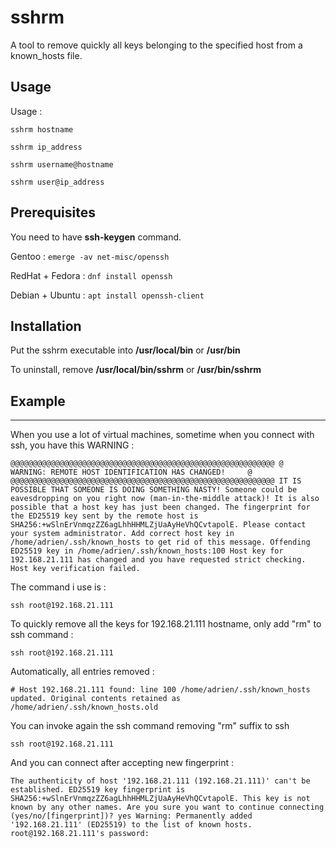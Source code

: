 # sshrm
A tool to remove quickly all keys belonging to the specified host from a known_hosts file.



## Usage 

Usage : 

`sshrm hostname`

`sshrm ip_address`

`sshrm username@hostname`

`sshrm user@ip_address`



## Prerequisites 

You need to have **ssh-keygen** command.

Gentoo : `emerge -av net-misc/openssh`

RedHat + Fedora : `dnf install openssh`

Debian + Ubuntu : `apt install openssh-client`



## Installation

Put the sshrm executable into **/usr/local/bin** or **/usr/bin**

To uninstall, remove **/usr/local/bin/sshrm** or **/usr/bin/sshrm**



## Example 
---------------------------------

When you use a lot of virtual machines, sometime when you connect with ssh, you have this WARNING : 

`@@@@@@@@@@@@@@@@@@@@@@@@@@@@@@@@@@@@@@@@@@@@@@@@@@@@@@@@@@@
@    WARNING: REMOTE HOST IDENTIFICATION HAS CHANGED!     @
@@@@@@@@@@@@@@@@@@@@@@@@@@@@@@@@@@@@@@@@@@@@@@@@@@@@@@@@@@@
IT IS POSSIBLE THAT SOMEONE IS DOING SOMETHING NASTY!
Someone could be eavesdropping on you right now (man-in-the-middle attack)!
It is also possible that a host key has just been changed.
The fingerprint for the ED25519 key sent by the remote host is
SHA256:+wSlnErVnmqzZZ6agLhhHHMLZjUaAyHeVhQCvtapolE.
Please contact your system administrator.
Add correct host key in /home/adrien/.ssh/known_hosts to get rid of this message.
Offending ED25519 key in /home/adrien/.ssh/known_hosts:100
Host key for 192.168.21.111 has changed and you have requested strict checking.
Host key verification failed.`


The command i use is :

`ssh root@192.168.21.111` 

To quickly remove all the keys for 192.168.21.111 hostname, only add "rm" to ssh command : 

`ssh root@192.168.21.111` 

Automatically, all entries removed : 

`# Host 192.168.21.111 found: line 100
/home/adrien/.ssh/known_hosts updated.
Original contents retained as /home/adrien/.ssh/known_hosts.old`

You can invoke again the ssh command removing "rm" suffix to ssh 

`ssh root@192.168.21.111` 

And you can connect after accepting new fingerprint : 

`The authenticity of host '192.168.21.111 (192.168.21.111)' can't be established.
ED25519 key fingerprint is SHA256:+wSlnErVnmqzZZ6agLhhHHMLZjUaAyHeVhQCvtapolE.
This key is not known by any other names.
Are you sure you want to continue connecting (yes/no/[fingerprint])? yes
Warning: Permanently added '192.168.21.111' (ED25519) to the list of known hosts.
root@192.168.21.111's password: `

